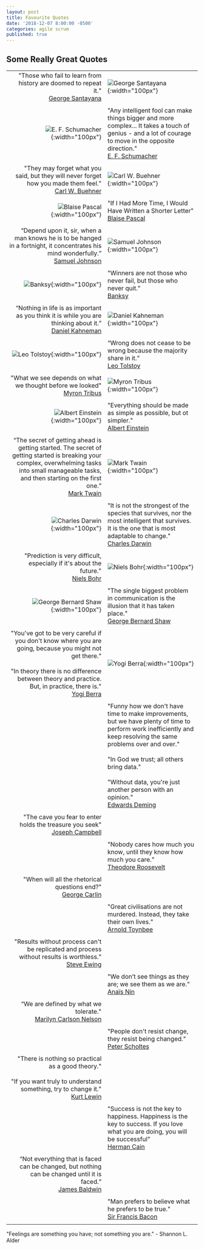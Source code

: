 ```yaml
---
layout: post
title: Favourite Quotes
date: '2018-12-07 8:00:00 -0500'
categories: agile scrum
published: true
---
```

## Some Really Great Quotes

|   |   |
| -------------: | :------------- |
| "Those who fail to learn from history are doomed to repeat it."<br>[George Santayana](https://en.wikipedia.org/wiki/George_Santayana) | ![George Santayana]({{site.baseurl}}/assets/george_santayana.jpg){:width="100px"} |
| | |
| ![E. F. Schumacher]({{site.baseurl}}/assets/schumacher.jpg){:width="100px"} | "Any intelligent fool can make things bigger and more complex... It takes a touch of genius - and a lot of courage to move in the opposite direction."<br>[E. F. Schumacher](https://en.wikipedia.org/wiki/E._F._Schumacher) |
| | |
| "They may forget what you said, but they will never forget how you made them feel."<br>[Carl W. Buehner](https://en.wikipedia.org/wiki/Carl_W._Buehner) | ![Carl W. Buehner]({{site.baseurl}}/assets/buehner.jpg){:width="100px"} |
| | |
| ![Blaise Pascal]({{site.baseurl}}/assets/blaise_pascal.jpg){:width="100px"} | "If I Had More Time, I Would Have Written a Shorter Letter"<br>[Blaise Pascal](https://en.wikipedia.org/wiki/Blaise_Pascal) |
| | |
| “Depend upon it, sir, when a man knows he is to be hanged in a fortnight, it concentrates his mind wonderfully.”<br>[Samuel Johnson](https://en.wikipedia.org/wiki/Samuel_Johnson) | ![Samuel Johnson]({{site.baseurl}}/assets/samuel_johnson.jpg){:width="100px"} |
| | |
| ![Banksy]({{site.baseurl}}/assets/banksy.jpg){:width="100px"} | "Winners are not those who never fail, but those who never quit."<br>[Banksy](https://en.wikipedia.org/wiki/Banksy) |
| | |
| “Nothing in life is as important as you think it is while you are thinking about it.”<br>[Daniel Kahneman](https://en.wikipedia.org/wiki/Daniel_Kahneman) | ![Daniel Kahneman]({{site.baseurl}}/assets/daniel_kahneman.jpg){:width="100px"} |
| | |
| ![Leo Tolstoy]({{site.baseurl}}/assets/leo_tolstoy.jpg){:width="100px"} | “Wrong does not cease to be wrong because the majority share in it.”<br>[Leo Tolstoy](https://en.wikipedia.org/wiki/Leo_Tolstoy) |
| | |
| "What we see depends on what we thought before we looked"<br>[Myron Tribus](https://en.wikipedia.org/wiki/Myron_Tribus) | ![Myron Tribus]({{site.baseurl}}/assets/myron_tribus.jpg){:width="100px"} |
| | |
| ![Albert Einstein]({{site.baseurl}}/assets/einstein.jpg){:width="100px"} | "Everything should be made as simple as possible, but ot simpler."<br>[Albert Einstein](https://en.wikipedia.org/wiki/Albert_Einstein) |
| | |
| “The secret of getting ahead is getting started. The secret of getting started is breaking your complex, overwhelming tasks into small manageable tasks, and then starting on the first one.”<br>[Mark Twain](https://en.wikipedia.org/wiki/Mark_Twain) | ![Mark Twain]({{site.baseurl}}/assets/Mark_Twain.jpg){:width="100px"} |
| | |
| ![Charles Darwin]({{site.baseurl}}/assets/charles_darwin.jpg){:width="100px"} | "It is not the strongest of the species that survives, nor the most intelligent that survives. It is the one that is most adaptable to change."<br>[Charles Darwin](https://quoteinvestigator.com/2014/05/04/adapt/) |
| | |
| "Prediction is very difficult, especially if it's about the future."<br>[Niels Bohr](https://www.brainyquote.com/quotes/niels_bohr_130288) | ![Niels Bohr]({{site.baseurl}}/assets/niels_bohr.jpg){:width="100px"} |
| | |
| ![George Bernard Shaw]({{site.baseurl}}/assets/george_bernard_shaw.jpg){:width="100px"} | "The single biggest problem in communication is the illusion that it has taken place."<br>[George Bernard Shaw](https://en.wikipedia.org/wiki/George_Bernard_Shaw) |
| | |
| "You've got to be very careful if you don't know where you are going, because you might not get there."<br><br>"In theory there is no difference between theory and practice. But, in practice, there is."<br>[Yogi Berra](https://en.wikipedia.org/wiki/Yogi_Berra) | ![Yogi Berra]({{site.baseurl}}/assets/yogi_berra.png){:width="100px"} |
| | |
|  | "Funny how we don't have time to make improvements, but we have plenty of time to perform work inefficiently and keep resolving the same problems over and over."<br><br>"In God we trust; all others bring data."<br><br>"Without data, you're just another person with an opinion."<br>[Edwards Deming](https://en.m.wikipedia.org/wiki/W._Edwards_Deming) |
| | |
| "The cave you fear to enter holds the treasure you seek"<br>[Joseph Campbell](https://en.wikipedia.org/wiki/Joseph_Campbell) |  |
| | |
|  | "Nobody cares how much you know, until they know how much you care."<br>[Theodore Roosevelt](https://en.wikipedia.org/wiki/Theodore_Roosevelt) |
| | |
| "When will all the rhetorical questions end?"<br>[George Carlin](https://en.wikipedia.org/wiki/George_Carlin) |   |
| | |
|   | "Great civilisations are not murdered. Instead, they take their own lives."<br>[Arnold Toynbee](https://en.wikipedia.org/wiki/Arnold_J._Toynbee) |
| | |
| "Results without process can't be replicated and process without results is worthless."<br>[Steve Ewing](https://www.depauw.edu/news-media/latest-news/details/18916/) |
| | |
| | "We don’t see things as they are; we see them as we are."<br>[Anaïs Nin](https://en.wikipedia.org/wiki/Ana%C3%AFs_Nin) |
| | |
| “We are defined by what we tolerate."<br>[Marilyn Carlson Nelson](https://en.wikipedia.org/wiki/Marilyn_Carlson_Nelson) | |
| | |
| | "People don't resist change, they resist being changed."<br>[Peter Scholtes](https://en.wikipedia.org/wiki/Peter_Scholtes) |
| | |
| "There is nothing so practical as a good theory."<br><br>"If you want truly to understand something, try to change it."<br>[Kurt Lewin](https://en.wikipedia.org/wiki/Kurt_Lewin) |
| | |
| | "Success is not the key to happiness.  Happiness is the key to success.  If you love what you are doing, you will be successful"<br>[Herman Cain](https://en.wikipedia.org/wiki/Herman_Cain) |
| | |
| “Not everything that is faced can be changed, but nothing can be changed until it is faced.”<br>[James Baldwin](https://en.wikipedia.org/wiki/James_Baldwin) | |
| | |
| | "Man prefers to believe what he prefers to be true."<br>[Sir Francis Bacon](https://en.wikipedia.org/wiki/Francis_Bacon) |
| | |

"Feelings are something you have; not something you are." - Shannon L. Alder
